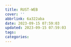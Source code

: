 ```yaml
---
title: RUST-WEB
cover: ''
abbrlink: 6a322aba
date: 2023-09-15 07:59:03
updated: 2023-09-15 07:59:03
tags:
categories:
---
```


